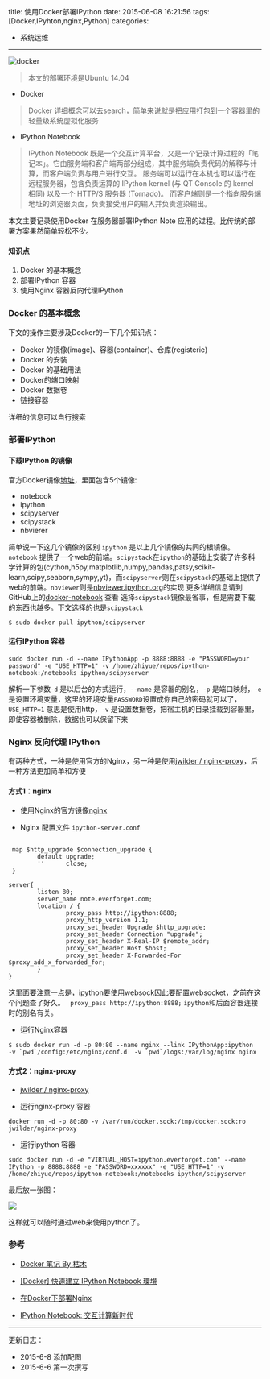 title: 使用Docker部署IPython
date: 2015-06-08 16:21:56
tags: [Docker,IPyhton,nginx,Python]
categories:  
- 系统运维
---
 
![docker](http://zhiyue.qiniudn.com/15-6-8/63734849.jpg)
<!--more-->
> 本文的部署环境是Ubuntu 14.04 
 
- Docker
>Docker 详细概念可以去search，简单来说就是把应用打包到一个容器里的轻量级系统虚拟化服务
 
- IPython Notebook
>IPython Notebook 既是一个交互计算平台，又是一个记录计算过程的「笔记本」。它由服务端和客户端两部分组成，其中服务端负责代码的解释与计算，而客户端负责与用户进行交互。 服务端可以运行在本机也可以运行在远程服务器，包含负责运算的 IPython kernel (与 QT Console 的 kernel 相同) 以及一个 HTTP/S 服务器 (Tornado)。 而客户端则是一个指向服务端地址的浏览器页面，负责接受用户的输入并负责渲染输出。
 
本文主要记录使用Docker 在服务器部署IPython Note 应用的过程。比传统的部署方案果然简单轻松不少。
 
 
 
#### 知识点
 
1. Docker 的基本概念
2. 部署IPython 容器
2. 使用Nginx 容器反向代理IPython 
 
 
### Docker 的基本概念
下文的操作主要涉及Docker的一下几个知识点：
- Docker 的镜像(image)、容器(container)、仓库(registerie)
- Docker 的安装
- Docker 的基础用法
- Docker的端口映射
- Docker 数据卷
- 链接容器
 
详细的信息可以自行搜索
 
### 部署IPython 
 
#### 下载IPython 的镜像
 
官方Docker镜像[地址](https://registry.hub.docker.com/repos/ipython/)，里面包含5个镜像:
- notebook
- ipython
- scipyserver
- scipystack
- nbvierer
 
简单说一下这几个镜像的区别 `ipython` 是以上几个镜像的共同的根镜像。`notebook` 提供了一个web的前端。`scipystack`在`ipython`的基础上安装了许多科学计算的包(cython,h5py,matplotlib,numpy,pandas,patsy,scikit-learn,scipy,seaborn,sympy,yt)，而`scipyserver`则在`scipystack`的基础上提供了web的前端。`nbviewer`则是[nbviewer.ipython.org](nbviewer.ipython.org)的实现
更多详细信息请到GitHub上的[docker-notebook](https://github.com/ipython/docker-notebook) 查看
选择`scipystack`镜像最省事，但是需要下载的东西也越多。下文选择的也是`scipystack`
```
$ sudo docker pull ipython/scipyserver
```
#### 运行IPython 容器
```
sudo docker run -d --name IPythonApp -p 8888:8888 -e "PASSWORD=your password" -e "USE_HTTP=1" -v /home/zhiyue/repos/ipython-notebook:/notebooks ipython/scipyserver
```
解析一下参数`-d` 是以后台的方式运行，`--name` 是容器的别名，`-p` 是端口映射，`-e` 是设置环境变量，这里的环境变量`PASSWORD`设置成你自己的密码就可以了，`USE_HTTP=1` 意思是使用http，`-v` 是设置数据卷，把宿主机的目录挂载到容器里，即使容器被删除，数据也可以保留下来
### Nginx 反向代理 IPython
有两种方式，一种是使用官方的Nginx，另一种是使用[jwilder / nginx-proxy](https://registry.hub.docker.com/u/jwilder/nginx-proxy/)，后一种方法更加简单和方便
#### 方式1：nginx
- 使用Nginx的官方镜像[nginx](https://registry.hub.docker.com/_/nginx/)
 
- Nginx 配置文件
`ipython-server.conf`
 
```
 
 map $http_upgrade $connection_upgrade {
        default upgrade;
        ''      close;
 }
 
server{
        listen 80;
        server_name note.everforget.com;
        location / {
                proxy_pass http://ipython:8888;
                proxy_http_version 1.1;
                proxy_set_header Upgrade $http_upgrade;
                proxy_set_header Connection "upgrade";
                proxy_set_header X-Real-IP $remote_addr;
                proxy_set_header Host $host;
                proxy_set_header X-Forwarded-For $proxy_add_x_forwarded_for;
        }
}
```
 
这里面要注意一点是，ipython要使用websock因此要配置websocket，之前在这个问题查了好久。
` proxy_pass http://ipython:8888;` `ipython`和后面容器连接时的别名有关。
- 运行Nginx容器
```
$ sudo docker run -d -p 80:80 --name nginx --link IPythonApp:ipython  -v `pwd`/config:/etc/nginx/conf.d  -v `pwd`/logs:/var/log/nginx nginx
```
 
#### 方式2：nginx-proxy
- [jwilder / nginx-proxy](https://registry.hub.docker.com/u/jwilder/nginx-proxy/)
 
- 运行nginx-proxy 容器
```
docker run -d -p 80:80 -v /var/run/docker.sock:/tmp/docker.sock:ro jwilder/nginx-proxy
```
 
- 运行ipython 容器
 
```
sudo docker run -d -e "VIRTUAL_HOST=ipython.everforget.com" --name IPython -p 8888:8888 -e "PASSWORD=xxxxxx" -e "USE_HTTP=1" -v /home/zhiyue/repos/ipython-notebook:/notebooks ipython/scipyserver
```
 
 
最后放一张图：
 
![](http://zhiyue.qiniudn.com/15-6-8/23580903.jpg)
 
这样就可以随时通过web来使用python了。
 
 
### 参考
 
- [Docker 笔记 By 枯木](http://blog.opskumu.com/docker.html)
 
- [[Docker] 快速建立 IPython Notebook 環境](http://godleon.github.io/blog/2014/11/23/use-docker-to-rapidly-create-ipython-notebook-environments/)
- [在Docker下部署Nginx](http://blog.shiqichan.com/Deploying-Nginx-with-Docker/)
- [IPython Notebook: 交互计算新时代](http://mindonmind.github.io/2013/02/08/ipython-notebook-interactive-computing-new-era/)
 
 
 
---
更新日志：
- 2015-6-8 添加配图
- 2015-6-6 第一次撰写